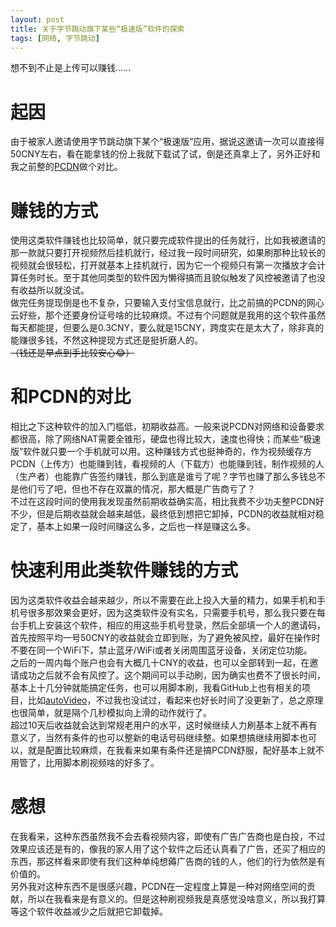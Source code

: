 ```yaml
---
layout: post
title: 关于字节跳动旗下某些“极速版”软件的探索
tags: [网络, 字节跳动]
---
```


  想不到不止是上传可以赚钱……<!--more-->    

# 起因
  由于被家人邀请使用字节跳动旗下某个“极速版”应用，据说这邀请一次可以直接得50CNY左右，看在能拿钱的份上我就下载试了试，倒是还真拿上了，另外正好和我之前整的[PCDN](/2022/04/17/pcdn.html)做个对比。   

# 赚钱的方式
  使用这类软件赚钱也比较简单，就只要完成软件提出的任务就行，比如我被邀请的那一款就只要打开视频然后挂机就行，经过我一段时间研究，如果刷那种比较长的视频就会很轻松，打开就基本上挂机就行，因为它一个视频只有第一次播放才会计算任务时长。至于其他同类型的软件因为懒得搞而且貌似触发了风控被邀请了也没有收益所以就没试。   
  做完任务提现倒是也不复杂，只要输入支付宝信息就行，比之前搞的PCDN的网心云好些，那个还要身份证号啥的比较麻烦。不过有个问题就是我用的这个软件虽然每天都能提，但要么是0.3CNY，要么就是15CNY，跨度实在是太大了，除非真的能赚很多钱，不然这种提现方式还是挺折磨人的。 ~~（钱还是早点到手比较安心😂）~~   

# 和PCDN的对比
  相比之下这种软件的加入门槛低，初期收益高。一般来说PCDN对网络和设备要求都很高，除了网络NAT需要全锥形，硬盘也得比较大，速度也得快；而某些“极速版”软件就只要一个手机就可以用。这种赚钱方式也挺神奇的，作为视频缓存方PCDN（上传方）也能赚到钱，看视频的人（下载方）也能赚到钱，制作视频的人（生产者）也能靠广告签约赚钱，那么到底是谁亏了呢？字节也赚了那么多钱总不是他们亏了吧，但也不存在双赢的情况，那大概是广告商亏了？    
  不过在这段时间的使用我发现虽然前期收益确实高，相比我费不少功夫整PCDN好不少，但是后期收益就会越来越低，最终低到想把它卸掉，PCDN的收益就相对稳定了，基本上如果一段时间赚这么多，之后也一样是赚这么多。   

# 快速利用此类软件赚钱的方式
  因为这类软件收益会越来越少，所以不需要在此上投入大量的精力，如果手机和手机号很多那效果会更好，因为这类软件没有实名，只需要手机号，那么我只要在每台手机上安装这个软件，相应的用这些手机号登录，然后全部填一个人的邀请码，首先按照平均一号50CNY的收益就会立即到账，为了避免被风控，最好在操作时不要在同一个WiFi下，禁止蓝牙/WiFi或者关闭周围蓝牙设备，关闭定位功能。   
  之后的一周内每个账户也会有大概几十CNY的收益，也可以全部转到一起，在邀请成功之后就不会有风控了。这个期间可以手动刷，因为确实也费不了很长时间，基本上十几分钟就能搞定任务，也可以用脚本刷，我看GitHub上也有相关的项目，比如[autoVideo](https://github.com/c0411034/autoVideo)，不过我也没试过，看起来也好长时间了没更新了，总之原理也很简单，就是隔个几秒模拟向上滑的动作就行了。   
  超过10天后收益就会达到常规老用户的水平，这时候继续人力刷基本上就不再有意义了，当然有条件的也可以整新的电话号码继续整。如果想搞继续用脚本也可以，就是配置比较麻烦，在我看来如果有条件还是搞PCDN舒服，配好基本上就不用管了，比用脚本刷视频啥的好多了。   

# 感想
  在我看来，这种东西虽然我不会去看视频内容，即使有广告广告商也是白投，不过效果应该还是有的，像我的家人用了这个软件之后还认真看了广告，还买了相应的东西，那这样看来即使有我们这种单纯想薅广告商的钱的人，他们的行为依然是有价值的。   
  另外我对这种东西不是很感兴趣，PCDN在一定程度上算是一种对网络空间的贡献，所以在我看来是有意义的。但是这种刷视频我是真感觉没啥意义，所以我打算等这个软件收益减少之后就把它卸载掉。
